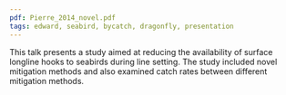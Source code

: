 ```yaml
---
pdf: Pierre_2014_novel.pdf
tags: edward, seabird, bycatch, dragonfly, presentation
---
```

This talk presents a study aimed at reducing the availability of surface longline hooks to seabirds during line
setting.  The study included novel mitigation methods and also examined catch rates between different mitigation methods. 
